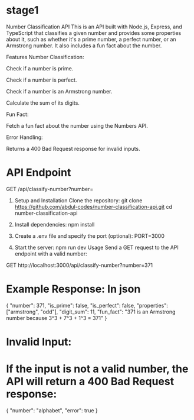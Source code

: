 # stage1

Number Classification API
This is an API built with Node.js, Express, and TypeScript that classifies a given number and provides some properties about it, such as whether it's a prime number, a perfect number, or an Armstrong number. It also includes a fun fact about the number.

Features
Number Classification:

Check if a number is prime.

Check if a number is perfect.

Check if a number is an Armstrong number.

Calculate the sum of its digits.

Fun Fact:

Fetch a fun fact about the number using the Numbers API.

Error Handling:

Returns a 400 Bad Request response for invalid inputs.

# API Endpoint
GET /api/classify-number?number=<number>

1. Setup and Installation
  Clone the repository:
  git clone https://github.com/abdul-codes/number-classification-api.git
  cd number-classification-api
2. Install dependencies: npm install

3. Create a .env file and specify the port (optional): PORT=3000

4. Start the server:
     npm run dev
Usage
Send a GET request to the API endpoint with a valid number:

GET http://localhost:3000/api/classify-number?number=371
# Example Response: In json
{
  "number": 371,
  "is_prime": false,
  "is_perfect": false,
  "properties": ["armstrong", "odd"],
  "digit_sum": 11,
  "fun_fact": "371 is an Armstrong number because 3^3 + 7^3 + 1^3 = 371"
}
# Invalid Input:
# If the input is not a valid number, the API will return a 400 Bad Request response:

{
  "number": "alphabet",
  "error": true
}
